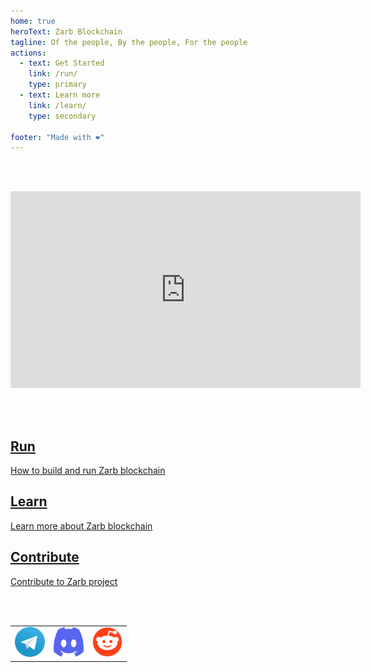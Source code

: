 ```yaml
---
home: true
heroText: Zarb Blockchain
tagline: Of the people, By the people, For the people
actions:
  - text: Get Started
    link: /run/
    type: primary
  - text: Learn more
    link: /learn/
    type: secondary

footer: "Made with ❤️"
---
```


<br>
<br>

<p align="center">
<iframe width="560" height="315" src="https://www.youtube.com/embed/O9Uk8tb3hpE" title="What is Zarb blockchain" frameborder="0" allow="accelerometer; autoplay; clipboard-write; encrypted-media; gyroscope; picture-in-picture" allowfullscreen></iframe>
</p>

<br>
<br>

<div class="features">
  <div class="feature">
    <a href="/run/">
      <h2>Run</h2>
      <p>How to build and run Zarb blockchain</p>
    </a>
  </div>

  <div class="feature">
    <a href="/learn/">
      <h2>Learn</h2>
      <p>Learn more about Zarb blockchain</p>
    </a>
  </div>
  <div class="feature">
    <a href="https://github.com/zarbchain/">
      <h2>Contribute</h2>
      <p>Contribute to Zarb project</p>
    </a>
  </div>
</div>

<br>
<br>

<div style="text-align: center;">
  <table style="display: inline-block;">
    <tr style="border-width: 0px">
      <td style="border-width: 0px"><a href="https://t.me/zarbblockchain" target="_blank"><img alt="Telegram" height=48 width=48 src="./assets/images/telegram_logo.svg" /></a></td>
      <td style="border-width: 0px"><a href="https://discord.gg/zPqWqV85ch" target="_blank"><img alt="Discord" height=48 width=48 src="./assets/images/discord_logo.svg" /></a></td>
      <td style="border-width: 0px"><a href="https://www.reddit.com/r/zarb" target="_blank"><img alt="Reddit" height=48 width=48 src="./assets/images/reddit_logo.svg" /></a></td>
    </tr>
  </table>
</div>

<br>
